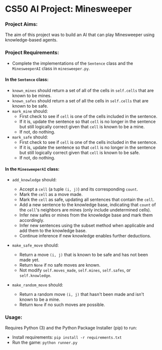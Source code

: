 # CS50 AI Project: Minesweeper

### Project Aims:

The aim of this project was to build an AI that can play Minesweeper using knowledge-based agents. 

### Project Requirements:
* Complete the implementations of the `Sentence` class and the `MinesweeperAI` class in `minesweeper.py`.

#### In the `Sentence` class:
* `known_mines` should return a set of all of the cells in `self.cells` that are known to be mines.
* `known_safes` should return a set of all the cells in `self.cells` that are known to be safe.
* `mark_mine` should:
  * First check to see if `cell` is one of the cells included in the sentence.
  * If it is, update the sentence so that `cell` is no longer in the sentence but still logically correct given that `cell` is known to be a mine.
  * If not, do nothing.
* `mark_safe` should:
  * First check to see if `cell` is one of the cells included in the sentence.
  * If it is, update the sentence so that `cell` is no longer in the sentence but still logically correct given that `cell` is known to be safe.
  * If not, do nothing.

#### In the `MinesweeperAI` class:
* `add_knowledge` should:
  * Accept a `cell` (a tuple `(i, j)`) and its corresponding `count`.
  * Mark the `cell` as a move made.
  * Mark the `cell` as safe, updating all sentences that contain the `cell`.
  * Add a new sentence to the knowledge base, indicating that `count` of the `cell`'s neighbors are mines (only include undetermined cells).
  * Infer new safes or mines from the knowledge base and mark them accordingly.
  * Infer new sentences using the subset method when applicable and add them to the knowledge base.
  * Continue inference if new knowledge enables further deductions.

* `make_safe_move` should:
  * Return a move `(i, j)` that is known to be safe and has not been made yet.
  * Return `None` if no safe moves are known.
  * Not modify `self.moves_made`, `self.mines`, `self.safes`, or `self.knowledge`.

* `make_random_move` should:
  * Return a random move `(i, j)` that hasn't been made and isn't known to be a mine.
  * Return `None` if no such moves are possible.

### Usage:

Requires Python (3) and the Python Package Installer (pip) to run:

* Install requirements: `pip install -r requirements.txt`
* Run the game: `python runner.py`
